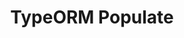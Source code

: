 ---
title: TypeORM Populate
description: TypeORM Populate is a lightweight library designed for use with TypeORM. It simplifies the process of seeding your database, making it easy and reusable to populate data during development or testing.
href: https://typeorm-populate-documentation.vercel.app/
---